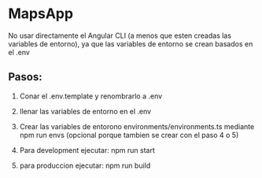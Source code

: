 # MapsApp

No usar directamente el Angular CLI (a menos que esten creadas las variables de entorno), ya que las variables de entorno se crean 
basados en el .env

## Pasos:

1. Conar el .env.template y renombrarlo  a .env
2. llenar las variables de entorno en el .env 
3. Crear las variables de entorono environments/environments.ts mediante npm run envs (opcional porque tambien se crear con el paso 4 o 5)

4. Para development ejecutar:
  npm run start

5. para produccion ejecutar:
  npm run build


